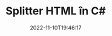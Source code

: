 ---
############################# Static ############################
layout: "auto-gen-merger"
date: 2022-11-10T19:46:17
draft: false
otherformats: mht mhtml odp ods odt one otp ott pdf pps ppsx ppt pptx rtf tex vdx

############################# Head ############################
head_title: "Împărțiți HTML în mai multe fișiere în C#"
head_description: "Împărțiți un singur fișier HTML în mai multe fișiere pe baza numerelor de pagină, a intervalelor de pagini, a paginilor pare sau impare, utilizând API-ul pentru fuziunea documentelor."

############################# Header ############################
title: "Splitter HTML în C#"
description: "Împărțiți HTML cu câteva rânduri de cod .NET."
bg_image: "https://cms.admin.containerize.com/templates/aspose/App_Themes/V3/images/bg/header1.png"
bg_overlay: false
button:
    enable: true
    icon: "fas fa-arrow-down"
    label: "Descarcare varianta scurta de prezentare gratuita"
    link: "https://downloads.groupdocs.com/merger/net"

############################# SubMenu ############################
submenu:
    enable: true

    left:
        img_alt: "GroupDocs.Merger for .NET"
        image: "https://cms.admin.containerize.com/templates/groupdocs/images/product-logos/90x90-noborder/groupdocs-merger-net.png"
        product: "GroupDocs.Merger"
        platform: ".NET"

    middle:
        button:

            # button loop
            - link: "https://apireference.groupdocs.com/merger/net"
              text: "Referință API"

            # button loop
            - link: "https://github.com/groupdocs-merger"
              text: "Exemple de coduri"

            # button loop
            - link: "https://products.groupdocs.app/merger/family"
              text: "Demo live"

            # button loop
            - link: "https://purchase.groupdocs.com/pricing/merger/net"
              text: "Prețuri"

    right:
        link_download: "https://downloads.groupdocs.com/merger"
        link_learn: "https://docs.groupdocs.com/merger/net"
        link_buy: "https://purchase.groupdocs.com"

############################# About ############################
about:
    enable: true
    title: "Despre GroupDocs.Merger for .NET API"
    content: |
        Biblioteca [GroupDocs.Merger for .NET](/ro/merger/net/) oferă o soluție simplă de îmbinare și împărțire în siguranță între o gamă largă de formate de documente, inclusiv PDF, Microsoft Office (Word, Excel, PowerPoint, OneNote), OpenDocument, HTML, imagini și multe altele în cadrul aplicațiilor .NET. Adăugând doar câteva rânduri de cod, efectuați mai multe operații de documente, cum ar fi mutarea, eliminarea, rotirea, schimbarea, extragerea sau modificarea orientării paginilor din documente. API-ul pentru fuziunea documentelor acceptă, de asemenea, previzualizarea paginilor documentului ca imagine pentru a analiza structura documentului, formatarea și conținutul paginii.
        
        GroupDocs.Merger API este o alegere potrivită pentru soluțiile corporative care necesită funcții de împărțire a fișierelor. Aceste API-uri sunt bine acceptate pe toate sistemele și platformele de operare majore, inclusiv .NET Framework, .NET Standard, .NET Core, Mono.

############################# Steps ############################
steps:
    enable: true
    title_left: "Împărțiți pagini de fișiere HTML în .NET"
    content_left: |
        [GroupDocs.Merger for .NET](/ro/merger/net/) facilitează pentru dezvoltatorii C# împărțirea unui singur fișier HTML în mai multe fișiere rezultate prin implementarea unui câțiva pași simpli.
        
        * Inițializați **SplitOptions** cu formatul căii fișierelor de ieșire.
        * Creați o nouă instanță a **Merger** și treceți calea documentului sursă ca parametru de constructor.
        * Apelați **Split** și transmiteți obiectul **SplitOptions** pentru a salva documentele rezultate.

    title_right: "Cerințe de sistem"
    content_right: |
        API-urile GroupDocs.Merger for .NET sunt acceptate pe toate platformele și sistemele de operare majore. Înainte de a executa codul de mai jos, vă rugăm să vă asigurați că aveți următoarele cerințe preliminare instalate pe sistemul dumneavoastră.

        * Sisteme de operare: Microsoft Windows, Linux, MacOS
        * Medii de dezvoltare: Visual Studio, Xamarin, MonoDevelop
        * Cadre: .NET Framework, .NET Standard, .NET Core, Mono
        * Descărcați cea mai recentă versiune a GroupDocs.Merger for .NET de la [NuGet](https://www.nuget.org/packages/groupdocs.merger)
         
    code: |
     {{% merger/additional-styles %}}
     {{< merger/code-merger title="Cum să împărțiți fișiere HTML folosind codul exemplu C#">}}

        ```csharp    
        // Împărțiți fișierul HTML utilizând API-ul GroupDocs.Merger
        string filePath = "input.html";
        string filePathOut = "output.html";

        // Inițializați clasa SplitOptions cu formatul căii fișierelor de ieșire
        SplitOptions splitOptions = new SplitOptions(filePathOut, new int[] { 3, 6, 8 });

        // Instanțiați fuziunea cu documentul introdus HTML
        using (Merger merger = new Merger(filePath))
          {
            // Apelați metoda Split și treceți obiectul SplitOptions pentru a salva documentele rezultate
            merger.Split(splitOptions);
          }
        ```
     {{< /merger/code-merger >}}

############################# Demos ############################
demos:
    enable: true
    title: "Demo live - Împărțiți fișierul HTML online"
    content: |
       Împărțiți fișierul HTML chiar acum, vizitând site-ul web [GroupDocs.Merger Live Demos](https://products.groupdocs.app/splitter/html).
       Demo-ul live are următoarele beneficii.
        
############################# About Formats ############################
about_formats:
    enable: true

############################# More Formats ############################
more_formats:
    enable: true
    title: "Împărțiți fișierul din alte formate"
    content: |
        .NET documentează API-ul de fuziune și împărțire pentru formate de fișiere și imagini. Împărțiți unele dintre formatele de fișiere populare, așa cum este menționat mai jos.

############################# Back to top ###############################
back_to_top:
    enable: true
---